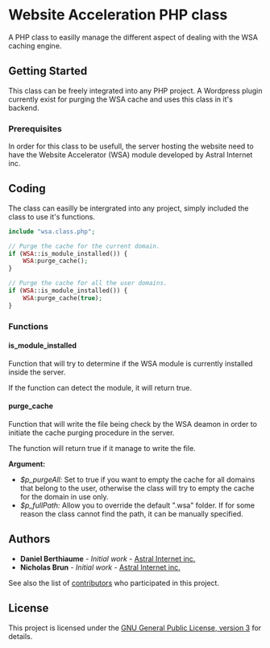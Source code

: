 # Website Acceleration PHP class

A PHP class to easilly manage the different aspect of dealing with the WSA caching engine.

## Getting Started

This class can be freely integrated into any PHP project. A Wordpress plugin currently exist for purging the WSA cache and uses this class in it's backend.

### Prerequisites

In order for this class to be usefull, the server hosting the website need to have the Website Accelerator (WSA) module developed by Astral Internet inc.

## Coding

The class can easilly be intergrated into any project, simply included the class to use it's functions.

```php
include "wsa.class.php";

// Purge the cache for the current domain.
if (WSA::is_module_installed()) {
    WSA:purge_cache();
}

// Purge the cache for all the user domains.
if (WSA::is_module_installed()) {
    WSA:purge_cache(true);
}
```
### Functions

#### is_module_installed

Function that will try to determine if the WSA module is currently installed inside the server. 

If the function can detect the module, it will return true.

#### purge_cache

Function that will write the file being check by the WSA deamon in order to initiate the cache purging procedure in the server. 

The function will return true if it manage to write the file. 

**Argument:** 

- *$p_purgeAll:* Set to true if you want to empty the cache for all domains that belong to the user, otherwise the class will try to empty the cache for the domain in use only.
- *$p_fullPath:* Allow you to override the default ".wsa" folder. If for some reason the class cannot find the path, it can be manually specified.

## Authors

* **Daniel Berthiaume** - *Initial work* - [Astral Internet inc.](https://github.com/AstralInternet)
* **Nicholas Brun** - *Initial work* - [Astral Internet inc.](https://github.com/AstralInternet)

See also the list of [contributors](https://github.com/your/project/contributors) who participated in this project.

## License

This project is licensed under the [GNU General Public License, version 3]([LICENSE.md](https://www.gnu.org/licenses/gpl-3.0.html)) for details.
